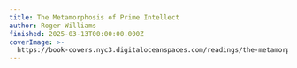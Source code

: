 ```yaml
---
title: The Metamorphosis of Prime Intellect
author: Roger Williams
finished: 2025-03-13T00:00:00.000Z
coverImage: >-
  https://book-covers.nyc3.digitaloceanspaces.com/readings/the-metamorphosis-of-prime-intellect-01.jpg
---
```

